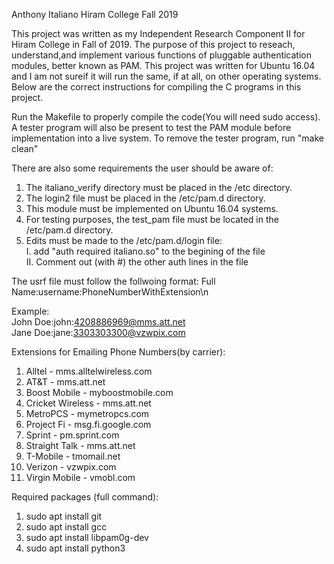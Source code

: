 Anthony Italiano
Hiram College 
Fall 2019

This project was written as my Independent Research Component II for Hiram College in Fall of 2019. The purpose of this project to reseach, understand,and implement various functions of pluggable authentication modules, better known as PAM. This project was written for Ubuntu 16.04 and I am not sureif it will run the same, if at all, on other operating systems. Below are the correct instructions for compiling the C programs in this project.

Run the Makefile to properly compile the code(You will need sudo access). A tester program will also be present to test the PAM module before implementation into a live system. To remove the tester program, run "make clean"

There are also some requirements the user should be aware of:   
1. The italiano_verify directory must be placed in the /etc directory.
2. The login2 file must be placed in the /etc/pam.d directory.
3. This module must be implemented on Ubuntu 16.04 systems.
4. For testing purposes, the test_pam file must be located in the /etc/pam.d directory.
5. Edits must be made to the /etc/pam.d/login file:  
	I. add "auth required italiano.so" to the begining of the file   
	II. Comment out (with #) the other auth lines in the file   


The usrf file must follow the follwoing format:
Full Name:username:PhoneNumberWithExtension\n

Example:  
John Doe:john:4208886969@mms.att.net  
Jane Doe:jane:3303303300@vzwpix.com  

Extensions for Emailing Phone Numbers(by carrier):
1. Alltel - mms.alltelwireless.com
2. AT&T - mms.att.net
3. Boost Mobile - myboostmobile.com
4. Cricket Wireless - mms.att.net
5. MetroPCS - mymetropcs.com
6. Project Fi - msg.fi.google.com
7. Sprint - pm.sprint.com
8. Straight Talk - mms.att.net
9. T-Mobile - tmomail.net
10. Verizon - vzwpix.com
11. Virgin Mobile - vmobl.com

Required packages (full command):
1. sudo apt install git
2. sudo apt install gcc
3. sudo apt install libpam0g-dev
4. sudo apt install python3
